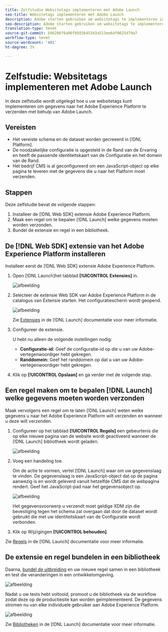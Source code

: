 ```yaml
---
title: Zelfstudie Websitetags implementeren met Adobe Launch
seo-title: Websitetags implementeren met Adobe Launch
description: Adobe starten gebruiken om websitetags te implementeren in Adobe Experience Platform
seo-description: Adobe starten gebruiken om websitetags te implementeren in Adobe Experience Platform
translation-type: tm+mt
source-git-commit: b96286f6a06f0583b45343a513ee64f0025d79a7
workflow-type: tm+mt
source-wordcount: '481'
ht-degree: 3%

---
```



# Zelfstudie: Websitetags implementeren met Adobe Launch

In deze zelfstudie wordt uitgelegd hoe u uw websitetags kunt implementeren om gegevens naar het Adobe Experience Platform te verzenden met behulp van Adobe Launch.

## Vereisten

* Het vereiste schema en de dataset worden gecreeerd in [!DNL Platform].
* De noodzakelijke configuratie is opgesteld in de Rand van de Ervaring en heeft de passende identiteitskaart van de Configuratie en het domein van de Rand.
* Het bedrijf CMS is al geconfigureerd om een JavaScript-object op elke pagina te leveren met de gegevens die u naar het Platform moet verzenden.

## Stappen

Deze zelfstudie bevat de volgende stappen:

1. Installeer de [!DNL Web SDK] extensie Adobe Experience Platform.
1. Maak een regel om te bepalen [!DNL Launch] welke gegevens moeten worden verzonden.
1. Bundel de extensie en regel in een bibliotheek.

## De [!DNL Web SDK] extensie van het Adobe Experience Platform installeren

Installeer eerst de [!DNL Web SDK] extensie Adobe Experience Platform.

1. Open [!DNL Launch]het tabblad **[!UICONTROL Extensies]** in.

   ![afbeelding](assets/launch-overview.png)

1. Selecteer de extensie Web SDK van Adobe Experience Platform in de catalogus van Extensie starten. Het configuratiescherm wordt geopend.

   ![afbeelding](assets/launch-extension-install.png)

   Zie [Extensies](https://docs.adobe.com/content/help/en/launch/using/reference/manage-resources/extensions/overview.html) in de [!DNL Launch] documentatie voor meer informatie.

1. Configureer de extensie.

   U hebt nu alleen de volgende instellingen nodig:

   * **Configuratie-id:** Geef de configuratie-id op die u van uw Adobe-vertegenwoordiger hebt gekregen.
   * **Randdomein:** Geef het randdomein op dat u van uw Adobe-vertegenwoordiger hebt gekregen.

1. Klik op **[!UICONTROL Opslaan]** en ga verder met de volgende stap.

## Een regel maken om te bepalen [!DNL Launch] welke gegevens moeten worden verzonden

Maak vervolgens een regel om te laten [!DNL Launch] weten welke gegevens u naar het Adobe Experience Platform wilt verzenden en wanneer u deze wilt verzenden.

1. Configureer op het tabblad **[!UICONTROL Regels]** een gebeurtenis die op elke nieuwe pagina van de website wordt geactiveerd wanneer de [!DNL Launch] bibliotheek wordt geladen.

   ![afbeelding](assets/launch-make-a-rule.png)

1. Voeg een handeling toe.

   Om de actie te vormen, vertel [!DNL Launch] waar om uw gegevenslaag te vinden. De gegevenslaag is een JavaScript-object dat op de pagina aanwezig is en wordt geleverd vanuit hetzelfde CMS dat de webpagina rendert. Geef het JavaScript-pad naar het gegevensobject op.

   ![afbeelding](assets/launch-add-aep-action.png)

   Het gegevensvoorwerp u verzendt moet geldige XDM zijn die bevestiging tegen het schema zal overgaan dat door de dataset wordt gebruikt die met uw identiteitskaart van de Configuratie wordt verbonden.

1. Klik op Wijzigingen **[!UICONTROL behouden]**.

Zie [Regels](https://docs.adobe.com/content/help/en/launch/using/reference/manage-resources/rules.html) in de [!DNL Launch] documentatie voor meer informatie.

## De extensie en regel bundelen in een bibliotheek

Daarna, [bundel de uitbreiding](https://docs.adobe.com/content/help/en/launch/using/reference/publish/overview.html) en uw nieuwe regel samen in een bibliotheek en test die veranderingen in een ontwikkelomgeving.

![afbeelding](assets/launch-add-changes-to-library.png)

Nadat u uw tests hebt voltooid, promoot u de bibliotheek via de workflow zodat deze op de productiesite kan worden geïmplementeerd. De gegevens stromen nu van elke individuele gebruiker aan Adobe Experience Platform.

![afbeelding](assets/launch-promote-library.png)

Zie [Bibliotheken](https://docs.adobe.com/content/help/en/launch/using/reference/publish/libraries.html) in de [!DNL Launch] documentatie voor meer informatie.